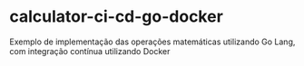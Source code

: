 # calculator-ci-cd-go-docker
Exemplo de implementação das operações matemáticas utilizando Go Lang, com integração contínua utilizando Docker
